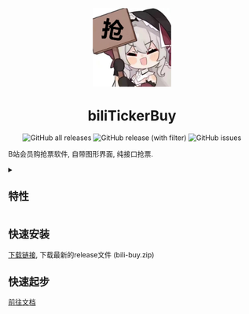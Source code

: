 <div align="center">
  <a href="https://koishi.chat/" target="_blank">
    <img width="160" src="icon.ico" alt="logo">
  </a>
  <h1 id="koishi">biliTickerBuy</a></h1>

![GitHub all releases](https://img.shields.io/github/downloads/mikumifa/biliTickerBuy/total)
![GitHub release (with filter)](https://img.shields.io/github/v/release/mikumifa/biliTickerBuy)
![GitHub issues](https://img.shields.io/github/issues/mikumifa/biliTickerBuy)

</div>

B站会员购抢票软件, 自带图形界面, 纯接口抢票.
<details>
<summary>

## 特性

</summary>

### 打包运行

对抢票软件进行打包

### 纯接口抢票

具有很快的速度

### 图像界面

适合小白

</details>

## 快速安装

[下载链接](https://github.com/mikumifa/biliTickerBuy/releases),  下载最新的release文件 (bili-buy.zip)


## 快速起步

[前往文档](./doc/help.md)


